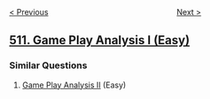<!--|This file generated by command(leetcode description); DO NOT EDIT.    |-->
<!--+----------------------------------------------------------------------+-->
<!--|@author    openset <openset.wang@gmail.com>                           |-->
<!--|@link      https://github.com/openset                                 |-->
<!--|@home      https://github.com/tonymontaro/leetcode-hints                        |-->
<!--+----------------------------------------------------------------------+-->

[< Previous](https://github.com/tonymontaro/leetcode-hints/tree/master/problems/inorder-successor-in-bst-ii "Inorder Successor in BST II")
　　　　　　　　　　　　　　　　
[Next >](https://github.com/tonymontaro/leetcode-hints/tree/master/problems/game-play-analysis-ii "Game Play Analysis II")

## [511. Game Play Analysis I (Easy)](https://leetcode.com/problems/game-play-analysis-i "游戏玩法分析 I")



### Similar Questions
  1. [Game Play Analysis II](https://github.com/tonymontaro/leetcode-hints/tree/master/problems/game-play-analysis-ii) (Easy)
